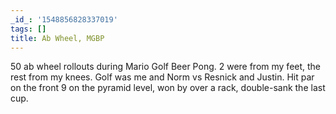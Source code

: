 ```yaml
---
_id_: '1548856828337019'
tags: []
title: Ab Wheel, MGBP
---
```


50 ab wheel rollouts during Mario Golf Beer Pong. 2 were from my feet, the rest from my knees. Golf was me and Norm vs Resnick and Justin. Hit par on the front 9 on the pyramid level, won by over a rack, double-sank the last cup.
